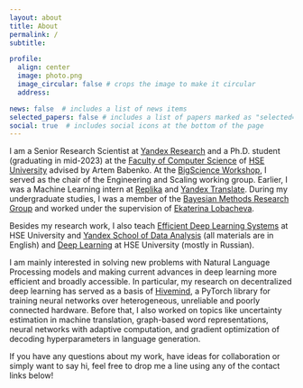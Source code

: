 ```yaml
---
layout: about
title: About
permalink: /
subtitle:

profile:
  align: center
  image: photo.png
  image_circular: false # crops the image to make it circular
  address:

news: false  # includes a list of news items
selected_papers: false # includes a list of papers marked as "selected={true}"
social: true  # includes social icons at the bottom of the page
---
```


I am a Senior Research Scientist at [Yandex Research](https://research.yandex.com/) and a Ph.D. student (graduating in mid-2023) at the [Faculty of Computer Science](https://cs.hse.ru/en/) of [HSE University](https://www.hse.ru/en/) advised by Artem Babenko.
At the [BigScience Workshop](https://bigscience.huggingface.co/), I served as the chair of the Engineering and Scaling working group.
Earlier, I was a Machine Learning intern at [Replika](https://replika.ai/) and [Yandex Translate](https://translate.yandex.com/).
During my undergraduate studies, I was a member of the [Bayesian Methods Research Group](https://bayesgroup.ru/) and worked under the supervision of [Ekaterina Lobacheva](https://scholar.google.com/citations?user=8D4Be1sAAAAJ&hl=en).

Besides my research work, I also teach [Efficient Deep Learning Systems](https://github.com/mryab/efficient-dl-systems) at HSE University and [Yandex School of Data Analysis](https://academy.yandex.com/dataschool) (all materials are in English) and [Deep Learning](https://github.com/mryab/dl-hse-ami) at HSE University (mostly in Russian).

I am mainly interested in solving new problems with Natural Language Processing models and making current advances in deep learning more efficient and broadly accessible. In particular, my research on decentralized deep learning has served as a basis of [Hivemind](https://github.com/learning-at-home/hivemind), a PyTorch library for training neural networks over heterogeneous, unreliable and poorly connected hardware.
Before that, I also worked on topics like uncertainty estimation in machine translation, graph-based word representations, neural networks with adaptive computation, and gradient optimization of decoding hyperparameters in language generation.

If you have any questions about my work, have ideas for collaboration or simply want to say hi, feel free to drop me a line using any of the contact links below!
